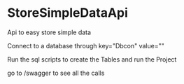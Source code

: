 # StoreSimpleDataApi
Api to easy store simple data  

Connect to a database through 
key="Dbcon" value=""

Run the sql scripts to create the Tables and run the Project

go to /swagger to see all the calls